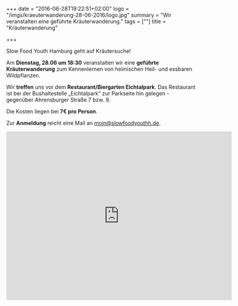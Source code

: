 +++
date = "2016-06-28T19:22:51+02:00"
logo = "/imgs/kraeuterwanderung-28-06-2016/logo.jpg"
summary = "Wir veranstalten eine geführte Kräuterwanderung."
tags = [""]
title = "Kräuterwanderung"

+++

Slow Food Youth Hamburg geht auf Kräutersuche!

Am **Dienstag, 28.06 um 18:30** veranstalten wir eine **geführte Kräuterwanderung** zum Kennenlernen von heimischen Heil- und essbaren Wildpflanzen.

Wir **treffen** uns vor dem **Restaurant/Biergarten Eichtalpark**. Das Restaurant ist bei der Bushaltestelle &bdquo;Eichtalpark&ldquo; zur Parkseite hin gelegen - gegenüber Ahrensburger Straße 7 bzw. 9.

Die Kosten liegen bei **7€ pro Person**.

Zur **Anmeldung** reicht eine Mail an [moin@slowfoodyouthh.de](mailto:moin@slowfoodyouthh.de).

<div class="responsive">
  <iframe src="https://www.google.com/maps/embed?pb=!1m18!1m12!1m3!1d2368.865086156596!2d10.086623416180505!3d53.5780243800282!2m3!1f0!2f0!3f0!3m2!1i1024!2i768!4f13.1!3m3!1m2!1s0x0000000000000000%3A0xdf0e972af4428345!2sZum+Eichtalpark!5e0!3m2!1sen!2sde!4v1465326265254" width="600" height="450" frameborder="0" style="border:0" allowfullscreen></iframe>
</div>
